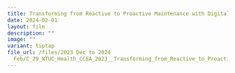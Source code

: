 ```yaml
---
title: Transforming from Reactive to Proactive Maintenance with Digitalisation
date: 2024-02-01
layout: file
description: ""
image: ""
variant: tiptap
file_url: /files/2023 Dec to 2024
  Feb/C_29_NTUC_Health_CCEA_2023__Transforming_from_Reactive_to_Proactive_Maintenance_with_Digitalisation.pdf
---
```

